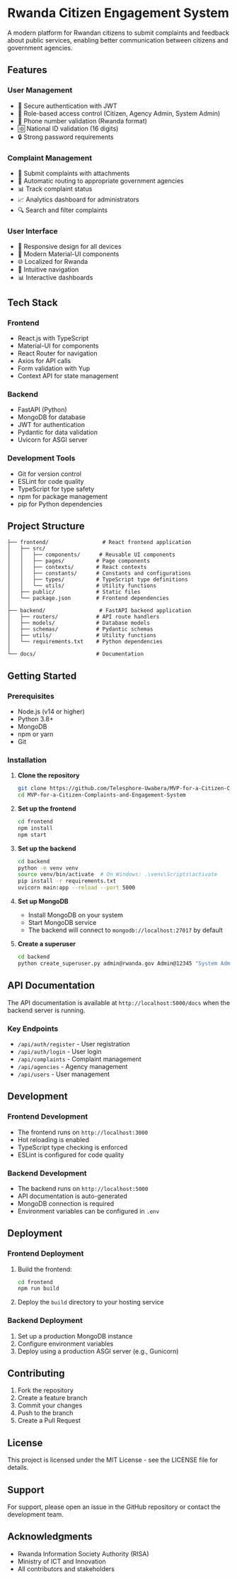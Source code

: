 # Rwanda Citizen Engagement System

A modern platform for Rwandan citizens to submit complaints and feedback about public services, enabling better communication between citizens and government agencies.

## Features

### User Management
- 🔐 Secure authentication with JWT
- 👥 Role-based access control (Citizen, Agency Admin, System Admin)
- 📱 Phone number validation (Rwanda format)
- 🆔 National ID validation (16 digits)
- 🔒 Strong password requirements

### Complaint Management
- 📝 Submit complaints with attachments
- 🏢 Automatic routing to appropriate government agencies
- 📊 Track complaint status
- 📈 Analytics dashboard for administrators
- 🔍 Search and filter complaints

### User Interface
- 📱 Responsive design for all devices
- 🎨 Modern Material-UI components
- 🌐 Localized for Rwanda
- 🎯 Intuitive navigation
- 📊 Interactive dashboards

## Tech Stack

### Frontend
- React.js with TypeScript
- Material-UI for components
- React Router for navigation
- Axios for API calls
- Form validation with Yup
- Context API for state management

### Backend
- FastAPI (Python)
- MongoDB for database
- JWT for authentication
- Pydantic for data validation
- Uvicorn for ASGI server

### Development Tools
- Git for version control
- ESLint for code quality
- TypeScript for type safety
- npm for package management
- pip for Python dependencies

## Project Structure

```
├── frontend/                 # React frontend application
│   ├── src/
│   │   ├── components/      # Reusable UI components
│   │   ├── pages/          # Page components
│   │   ├── contexts/       # React contexts
│   │   ├── constants/      # Constants and configurations
│   │   ├── types/          # TypeScript type definitions
│   │   └── utils/          # Utility functions
│   ├── public/             # Static files
│   └── package.json        # Frontend dependencies
│
├── backend/                 # FastAPI backend application
│   ├── routers/            # API route handlers
│   ├── models/             # Database models
│   ├── schemas/            # Pydantic schemas
│   ├── utils/              # Utility functions
│   └── requirements.txt    # Python dependencies
│
└── docs/                   # Documentation
```

## Getting Started

### Prerequisites

- Node.js (v14 or higher)
- Python 3.8+
- MongoDB
- npm or yarn
- Git

### Installation

1. **Clone the repository**
   ```bash
   git clone https://github.com/Telesphore-Uwabera/MVP-for-a-Citizen-Complaints-and-Engagement-System.git
   cd MVP-for-a-Citizen-Complaints-and-Engagement-System
   ```

2. **Set up the frontend**
   ```bash
   cd frontend
   npm install
   npm start
   ```

3. **Set up the backend**
   ```bash
   cd backend
   python -m venv venv
   source venv/bin/activate  # On Windows: .\venv\Scripts\activate
   pip install -r requirements.txt
   uvicorn main:app --reload --port 5000
   ```

4. **Set up MongoDB**
   - Install MongoDB on your system
   - Start MongoDB service
   - The backend will connect to `mongodb://localhost:27017` by default

5. **Create a superuser**
   ```bash
   cd backend
   python create_superuser.py admin@rwanda.gov Admin@12345 "System Administrator" 0785043355 1200280067198176
   ```

## API Documentation

The API documentation is available at `http://localhost:5000/docs` when the backend server is running.

### Key Endpoints

- `/api/auth/register` - User registration
- `/api/auth/login` - User login
- `/api/complaints` - Complaint management
- `/api/agencies` - Agency management
- `/api/users` - User management

## Development

### Frontend Development
- The frontend runs on `http://localhost:3000`
- Hot reloading is enabled
- TypeScript type checking is enforced
- ESLint is configured for code quality

### Backend Development
- The backend runs on `http://localhost:5000`
- API documentation is auto-generated
- MongoDB connection is required
- Environment variables can be configured in `.env`

## Deployment

### Frontend Deployment
1. Build the frontend:
   ```bash
   cd frontend
   npm run build
   ```
2. Deploy the `build` directory to your hosting service

### Backend Deployment
1. Set up a production MongoDB instance
2. Configure environment variables
3. Deploy using a production ASGI server (e.g., Gunicorn)

## Contributing

1. Fork the repository
2. Create a feature branch
3. Commit your changes
4. Push to the branch
5. Create a Pull Request

## License

This project is licensed under the MIT License - see the LICENSE file for details.

## Support

For support, please open an issue in the GitHub repository or contact the development team.

## Acknowledgments

- Rwanda Information Society Authority (RISA)
- Ministry of ICT and Innovation
- All contributors and stakeholders 